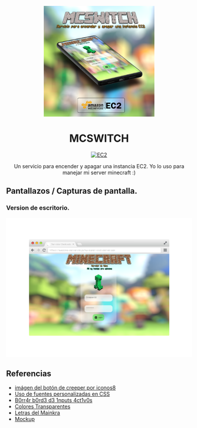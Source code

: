 <p align="center">
  <a href="https://github.com/sebarocks/mcswitch" rel="noopener">
    <img src="./docs/img/banner-cellphone.png" alt="banner-mobile" width="300">
  </a>
</p>

<div align="center">

# MCSWITCH

[![EC2](https://img.shields.io/badge/EC2-AWS-orange.svg)](https://aws.amazon.com/)

</div>

<p align="center">
  Un servicio para encender y apagar una instancia EC2. Yo lo uso para manejar mi server minecraft :)
</p>

## Pantallazos / Capturas de pantalla.

### Version de escritorio.

<p align="center">
  <a href="https://github.com/sebarocks/mcswitch" rel="noopener">
  <img src="./docs/img/banner-desktop.png" alt="Banner-Desktop"></a>
</p>

## Referencias

- [imágen del botón de creeper por iconos8](https://iconos8.es/icons/set/minecraft-creeper)
- [Uso de fuentes personalizadas en CSS](https://www.pagecloud.com/blog/how-to-add-custom-fonts-to-any-website)
- [B0rr4r b0rd3 d3 1nputs 4ct1v0s](https://stackoverflow.com/questions/16156594/how-to-change-border-color-of-textarea-on-focus)
- [Colores Transparentes](https://www.w3schools.com/css/tryit.asp?filename=trycss3_color_hsla)
- [Letras del Mainkra](https://textcraft.net/)
- [Mockup](https://previewed.app/)